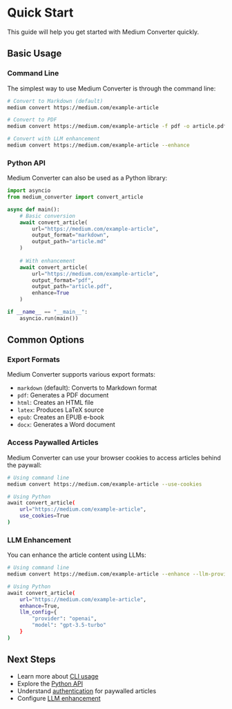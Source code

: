 # Quick Start

This guide will help you get started with Medium Converter quickly.

## Basic Usage

### Command Line

The simplest way to use Medium Converter is through the command line:

```bash
# Convert to Markdown (default)
medium convert https://medium.com/example-article

# Convert to PDF
medium convert https://medium.com/example-article -f pdf -o article.pdf

# Convert with LLM enhancement
medium convert https://medium.com/example-article --enhance
```

### Python API

Medium Converter can also be used as a Python library:

```python
import asyncio
from medium_converter import convert_article

async def main():
    # Basic conversion
    await convert_article(
        url="https://medium.com/example-article",
        output_format="markdown",
        output_path="article.md"
    )
    
    # With enhancement
    await convert_article(
        url="https://medium.com/example-article",
        output_format="pdf",
        output_path="article.pdf",
        enhance=True
    )

if __name__ == "__main__":
    asyncio.run(main())
```

## Common Options

### Export Formats

Medium Converter supports various export formats:

- `markdown` (default): Converts to Markdown format
- `pdf`: Generates a PDF document
- `html`: Creates an HTML file
- `latex`: Produces LaTeX source
- `epub`: Creates an EPUB e-book
- `docx`: Generates a Word document

### Access Paywalled Articles

Medium Converter can use your browser cookies to access articles behind the paywall:

```bash
# Using command line
medium convert https://medium.com/example-article --use-cookies

# Using Python
await convert_article(
    url="https://medium.com/example-article",
    use_cookies=True
)
```

### LLM Enhancement

You can enhance the article content using LLMs:

```bash
# Using command line
medium convert https://medium.com/example-article --enhance --llm-provider openai

# Using Python
await convert_article(
    url="https://medium.com/example-article",
    enhance=True,
    llm_config={
        "provider": "openai",
        "model": "gpt-3.5-turbo"
    }
)
```

## Next Steps

- Learn more about [CLI usage](../user-guide/cli.md)
- Explore the [Python API](../user-guide/python-api.md)
- Understand [authentication](../user-guide/auth.md) for paywalled articles
- Configure [LLM enhancement](../user-guide/llm/overview.md)